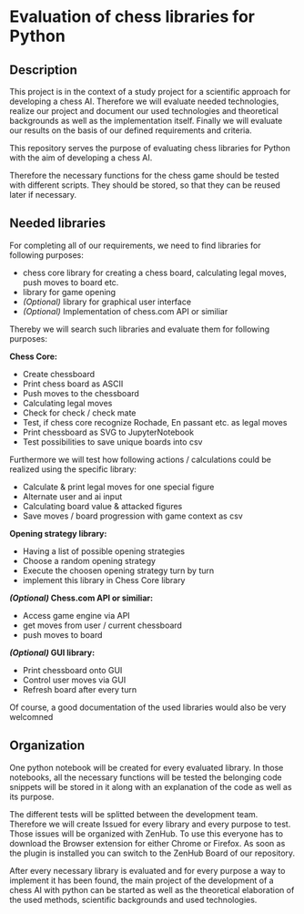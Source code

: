 # Evaluation of chess libraries for Python

## Description

This project is in the context of a study project for a scientific approach for developing a chess AI. Therefore we will evaluate needed technologies, realize our project and document our used technologies and theoretical backgrounds as well as the implementation itself. Finally we will evaluate our results on the basis of our defined requirements and criteria.

This repository serves the purpose of evaluating chess libraries for Python with the aim of developing a chess AI.

Therefore the necessary functions for the chess game should be tested with different scripts. They should be stored, so that they can be reused later if necessary.

## Needed libraries

For completing all of our requirements, we need to find libraries for following purposes:

- chess core library for creating a chess board, calculating legal moves, push moves to board etc.
- library for game opening
- _(Optional)_ library for graphical user interface
- _(Optional)_ Implementation of chess.com API or similiar

Thereby we will search such libraries and evaluate them for following purposes:

**Chess Core:**
- Create chessboard
- Print chess board as ASCII
- Push moves to the chessboard 
- Calculating legal moves 
- Check for check / check mate 
- Test, if chess core recognize Rochade, En passant etc. as legal moves 
- Print chessboard as SVG to JupyterNotebook
- Test possibilities to save unique boards into csv
	
Furthermore we will test how following actions / calculations could be realized using the specific library:
- Calculate & print legal moves for one special figure
- Alternate user and ai input 
- Calculating board value & attacked figures
- Save moves / board progression with game context as csv
	
**Opening strategy library:**
- Having a list of possible opening strategies
- Choose a random opening strategy 
- Execute the choosen opening strategy turn by turn 
- implement this library in Chess Core library

**_(Optional)_ Chess.com API or similiar:**
- Access game engine via API
- get moves from user / current chessboard
- push moves to board 

**_(Optional)_ GUI library:**
- Print chessboard onto GUI
- Control user moves via GUI 
- Refresh board after every turn
	
Of course, a good documentation of the used libraries would also be very welcomned

## Organization

One python notebook will be created for every evaluated library. In those notebooks, all the necessary functions will be tested the belonging code snippets will be stored in it along with an explanation of the code as well as its purpose.

The different tests will be splitted between the development team. Therefore we will create Issued for every library and every purpose to test. Those issues will be organized with ZenHub.
To use this everyone has to download the Browser extension for either Chrome or Firefox. As soon as the plugin is installed you can switch to the ZenHub Board of our repository.

After every necessary library is evaluated and for every purpose a way to implement it has been found, the main project of the development of a chess AI with python can be started as well as the theoretical elaboration of the used methods, scientific backgrounds and used technologies.
 